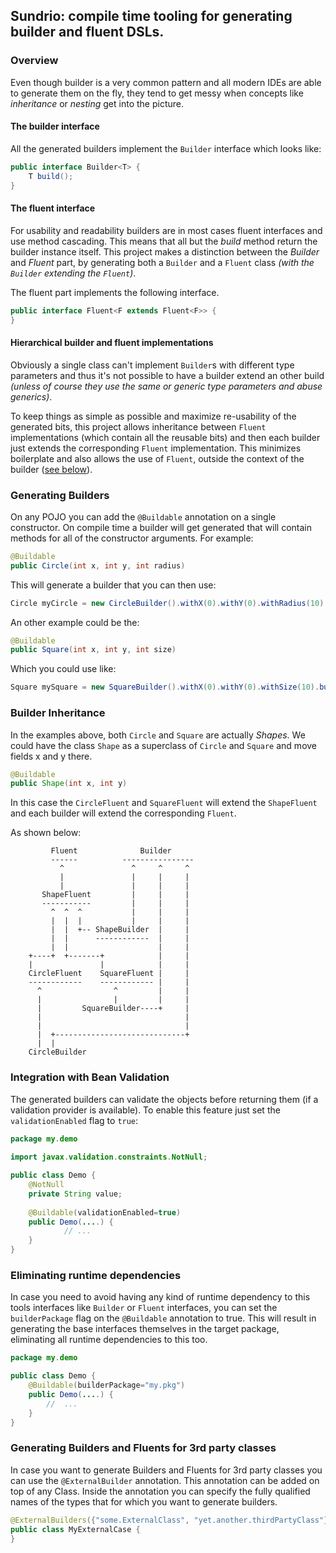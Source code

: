 ## Sundrio: compile time tooling for generating builder and fluent DSLs.


### Overview
Even though builder is a very common pattern and all modern IDEs are able to generate them on the fly, they tend to get
messy when concepts like *inheritance* or *nesting* get into the picture.

#### The builder interface
All the generated builders implement the `Builder` interface which looks like:

```java
public interface Builder<T> {
    T build();
}
```

#### The fluent interface
For usability and readability builders are in most cases fluent interfaces and use method cascading.
This means that all but the *build* method return the builder instance itself. This project makes a distinction
between the *Builder* and *Fluent* part, by generating both a `Builder` and a `Fluent` class *(with the `Builder` extending the `Fluent`)*.

The fluent part implements the following interface.

```java
public interface Fluent<F extends Fluent<F>> {
}
```

#### Hierarchical builder and fluent implementations
Obviously a single class can't implement `Builder`s with different type parameters and thus it's not possible to have
a builder extend an other build *(unless of course they use the same or generic type parameters and abuse generics)*.

To keep things as simple as possible and maximize re-usability of the generated bits, this project allows inheritance
between `Fluent` implementations (which contain all the reusable bits) and then each builder just extends the corresponding
`Fluent` implementation. This minimizes boilerplate and also allows the use of `Fluent`, outside the context
of the builder ([see below](#builder-inheritance)).

### Generating Builders
On any POJO you can add the `@Buildable` annotation on a single constructor. On compile time a builder will get generated
that will contain methods for all of the constructor arguments. For example:

```java
@Buildable
public Circle(int x, int y, int radius)
```

This will generate a builder that you can then use:

```java
Circle myCircle = new CircleBuilder().withX(0).withY(0).withRadius(10).build();
```

An other example could be the:

```java
@Buildable
public Square(int x, int y, int size)
```

Which you could use like:

```java
Square mySquare = new SquareBuilder().withX(0).withY(0).withSize(10).build();
```

### Builder Inheritance

In the examples above, both `Circle` and `Square` are actually *Shapes*. We could have the class `Shape` as a superclass of `Circle` and `Square` and move fields x and y there.

```java
@Buildable
public Shape(int x, int y)
```

In this case the `CircleFluent` and `SquareFluent` will extend the `ShapeFluent` and each builder will extend the corresponding `Fluent`.

As shown below:

             Fluent              Builder
             ------          ----------------
               ^               ^     ^     ^
               |               |     |     |
               |               |     |     |
           ShapeFluent         |     |     |
           -----------         |     |     |
             ^  ^  ^           |     |     |
             |  |  |           |     |     |
             |  |  +-- ShapeBuilder  |     |
             |  |      ------------  |     |
             |  |                    |     |
        +----+  +-------+            |     |
        |               |            |     |
        CircleFluent    SquareFluent |     |
        ------------    ------------ |     |
          ^                ^         |     |
          |                |         |     |
          |         SquareBuilder----+     |
          |                                |
          |                                |
          |  +-----------------------------+
          |  |
        CircleBuilder


### Integration with Bean Validation
The generated builders can validate the objects before returning them (if a validation provider is available). To enable this feature just set the `validationEnabled` flag to `true`:

```java
package my.demo
    
import javax.validation.constraints.NotNull;

public class Demo {
    @NotNull
    private String value;
    
    @Buildable(validationEnabled=true)
    public Demo(....) {
            // ...
    }
}
```

### Eliminating runtime dependencies

In case you need to avoid having any kind of runtime dependency to this tools interfaces like `Builder` or `Fluent` interfaces, you can set the `builderPackage` flag on the `@Buildable` annotation to true. This will result in generating the base interfaces themselves in the target package, eliminating all runtime dependencies to this too.

```java
package my.demo

public class Demo {
    @Buildable(builderPackage="my.pkg")
    public Demo(....) {
        //  ...
    }
}
```

### Generating Builders and Fluents for 3rd party classes
In case you want to generate Builders and Fluents for 3rd party classes you can use the `@ExternalBuilder` annotation.
This annotation can be added on top of any Class. Inside the annotation you can specify the fully qualified names of the types that for which you want to generate builders.

```java
@ExternalBuilders({"some.ExternalClass", "yet.another.thirdPartyClass"})
public class MyExternalCase {
}
```
